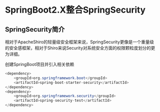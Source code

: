 # SpringBoot2.X整合SpringSecurity

## SpringSecurity简介

相对于ApacheShiro的轻量级安全框架来说，SpringSecurity更像是一个重量级的安全感框架，相对于Shiro来说Security对系统安全方面的权限颗粒度划分的更为详细。

创建SpringBoot项目并引入相关依赖

```java
<dependency>
    <groupId>org.springframework.boot</groupId>
    <artifactId>spring-boot-starter-security</artifactId>
</dependency>
<dependency>
    <groupId>org.springframework.security</groupId>
    <artifactId>spring-security-test</artifactId>
</dependency>
```

